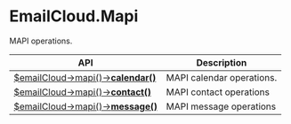 # EmailCloud.Mapi
MAPI operations.

API | Description
--- | -----------
[$emailCloud->mapi()->**calendar()**](MapiCalendarApi_list.md) | MAPI calendar operations.
[$emailCloud->mapi()->**contact()**](MapiContactApi_list.md) | MAPI contact operations
[$emailCloud->mapi()->**message()**](MapiMessageApi_list.md) | MAPI message operations
